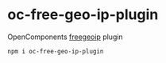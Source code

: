 # oc-free-geo-ip-plugin

OpenComponents [freegeoip](https://freegeoip.net/) plugin

```bash
npm i oc-free-geo-ip-plugin
```
